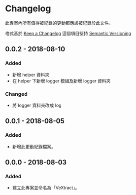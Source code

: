 # Changelog
此專案內所有值得被紀錄的更動都應該被紀錄於此文件。

格式基於 [Keep a Changelog](http://keepachangelog.com/zh-TW/1.0.0/)
這個項目堅持 [Semantic Versioning](http://semver.org/spec/v2.0.0.html)

## 0.0.2 - 2018-08-10
### Added
- 新增 helper 資料夾
- 在 helper 下新增 logger 模組及新增 logger 資料夾
### Changed
- 將 logger 資料夾改成 log

## 0.0.1 - 2018-08-05
### Added
- 新增此更動紀錄檔案。

## 0.0.0 - 2018-08-03
### Added
- 建立此專案並命名為「VeXtract」。